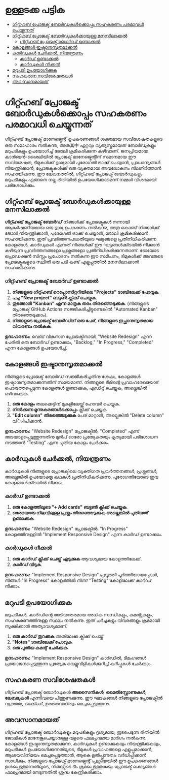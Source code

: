 # ഉള്ളടക്ക പട്ടിക
- [ഗിറ്റ്ഹബ് പ്രോജക്ട് ബോർഡുകൾക്കൊപ്പം സഹകരണം പരമാവധി ചെയ്യുന്നത്](#ഗിറ്റ്ഹബ്-പ്രോജക്ട്-ബോർഡുകൾക്കൊപ്പം-സഹകരണം-പരമാവധി-ചെയ്യുന്നത്)
- [ഗിറ്റ്ഹബ് പ്രോജക്ട് ബോർഡുകൾക്കായുള്ള മനസിലാക്കൽ](#ഗിറ്റ്ഹബ്-പ്രോജക്ട്-ബോർഡുകൾക്കായുള്ള-മനസിലാക്കൽ)
  - [ഗിറ്റ്ഹബ് പ്രോജക്ട് ബോർഡ് ഉണ്ടാക്കൽ](#ഗിറ്റ്ഹബ്-പ്രോജക്ട്-ബോർഡ്-ഉണ്ടാക്കൽ)
- [കോളങ്ങൾ ഇഷ്ടാനുസൃതമാക്കൽ](#കോളങ്ങൾ-ഇഷ്ടാനുസൃതമാക്കൽ)
- [കാർഡുകൾ ചേർക്കൽ, നിയന്ത്രണം](#കാർഡുകൾ-ചേർക്കൽ-നിയന്ത്രണം)
  - [കാർഡ് ഉണ്ടാക്കൽ](#കാർഡ്-ഉണ്ടാക്കൽ)
  - [കാർഡുകൾ നീക്കൽ](#കാർഡുകൾ-നീക്കൽ)
- [മറുപടി ഉപയോഗിക്കുക](#മറുപടി-ഉപയോഗിക്കുക)
- [സഹകരണ സവിശേഷതകൾ](#സഹകരണ-സവിശേഷതകൾ)
- [അവസാനമായത്](#അവസാനമായത്)

# ഗിറ്റ്ഹബ് പ്രോജക്ട് ബോർഡുകൾക്കൊപ്പം സഹകരണം പരമാവധി ചെയ്യുന്നത്

ഗിറ്റ്ഹബ് പ്രോജക്ട് മാനേജ്മെന്റ് ഉപകരണങ്ങൾ ശക്തമായ സവിശേഷതകളുടെ ഒരു സമാഹാരം നൽകുന്നു, അത其中 ഏറ്റവും വ്യത്യസ്തമായത് ബോർഡുകളും മറുപടികളും ഉപയോഗിച്ച് ജോലി ക്രമീകരിക്കുന്ന കഴിവാണ്. ജനപ്രിയമായ കാൻബൻ-ശൈലിയിൽ പ്രോജക്ട് മാനേജ്മെന്റിന് സമാനമായ ഈ സവിശേഷത, ടീമുകൾക്ക് ദൃശ്യമായി പുരോഗതി ട്രാക്ക് ചെയ്യാൻ, പ്രാധാന്യങ്ങൾ നിയന്ത്രിക്കാൻ, പ്രോജക്ടുകൾക്ക് ഒരു വ്യക്തമായ അവലോകനം നിലനിര്‍ത്താൻ സഹായിക്കുന്നു. ഈ ലേഖനത്തിൽ, ഗിറ്റ്ഹബ് പ്രോജക്ട് ബോർഡുകളും മറുപടികളും എങ്ങനെ നല്ല രീതിയിൽ ഉപയോഗിക്കാമെന്ന് നമ്മൾ വിശദമായി പരിശോധിക്കും.

## ഗിറ്റ്ഹബ് പ്രോജക്ട് ബോർഡുകൾക്കായുള്ള മനസിലാക്കൽ

**ഗിറ്റ്ഹബ് പ്രോജക്ട് ബോർഡ്** നിങ്ങൾക്ക് പ്രോജക്ടുകൾ നന്നായി ആകർഷണീയമായ ഒരു ദൃശ്യ ഉപകരണം നൽകുന്നു, അതു കൊണ്ട് നിങ്ങൾക്ക് ജോലി നിയന്ത്രിക്കാൻ, പുരോഗതി ട്രാക്ക് ചെയ്യാൻ, ജോലി ക്രമീകരിക്കാൻ സഹായിക്കുന്നു. ഇത് പ്രവർത്തനപദ്ധതിയുടെ ഘട്ടങ്ങളെ പ്രതിനിധീകരിക്കുന്ന കോളങ്ങൾ, കാർഡുകൾ എന്നത് നിങ്ങൾക്ക് ഈ ഘട്ടങ്ങൾക്കിടയിൽ നീക്കാൻ കഴിയുന്ന പ്രവർത്തനങ്ങളോ പ്രശ്നങ്ങളോ പ്രതിനിധീകരിക്കുന്നതാണ്. ടോയോട പ്രൊഡക്ഷൻ സിസ്റ്റം പ്രചോദനം നൽകുന്ന ഈ സമീപനം, ടീമുകൾക്ക് അവരുടെ പ്രോജക്ടുകളുടെ സ്ഥിതി ഒരു പടി കണ്ട് എളുപ്പത്തിൽ മനസിലാക്കാൻ സഹായിക്കുന്നു.

### ഗിറ്റ്ഹബ് പ്രോജക്ട് ബോർഡ് ഉണ്ടാക്കൽ

1. **നിങ്ങളുടെ ഗിറ്റ്ഹബ് റെപ്പോസിറ്ററിയിലെ "Projects" ടാബിലേക്ക് പോവുക**.
2. **പച്ച "New project" ബട്ടൺ ക്ലിക്ക് ചെയ്യുക**.
3. **തുടങ്ങാൻ "Kanban" എന്ന മാതൃക തരം തിരഞ്ഞെടുക്കുക**. (നിങ്ങളുടെ പ്രോജക്ട് GitHub Actions സജ്ജീകരിച്ചിട്ടുണ്ടെങ്കിൽ "Automated Kanban" തിരഞ്ഞെടുക്കാം).
4. **നിങ്ങളുടെ പ്രോജക്ട് ബോർഡിന് ഒരു പേര്, നിങ്ങളുടെ ഇച്ഛാനുസൃതമായ വിവരണം നൽകുക**.

**ഉദാഹരണം:**
വെബ് വികസന പ്രോജക്ടിനായി, "Website Redesign" എന്ന പേരിൽ ഒരു ബോർഡ് ഉണ്ടാക്കാം, "Backlog," "In Progress," "Completed" എന്ന കോളങ്ങൾ ഉപയോഗിച്ച്.

## കോളങ്ങൾ ഇഷ്ടാനുസൃതമാക്കൽ

നിങ്ങളുടെ പ്രോജക്ട് ബോർഡ് സജ്ജീകരിച്ചതിനു ശേഷം, കോളങ്ങൾ ഇഷ്ടാനുസൃതമാക്കുന്നതിന് സമയമാണ്. നിങ്ങളുടെ ടീമിന്റെ പ്രവാഹരേഖയോട് പൊരുത്തപ്പെടുന്ന കോളങ്ങൾ ഉണ്ടാക്കുക, എഡിറ്റ് ചെയ്യുക, അല്ലെങ്കിൽ ഒഴിവാക്കുക.

1. **ഒരു കോളം** തലക്കെട്ടിന് മുകളിലേയ്ക്ക് ഹോവർ ചെയ്യുക.
2. **നിൽക്കുന്ന മൂന്നുകരങ്ങൾക്കൊപ്പം** ക്ലിക്ക് ചെയ്യുക.
3. **"Edit column" തിരഞ്ഞെടുക്കുക** പേര് മാറ്റാൻ, അല്ലെങ്കിൽ "Delete column" വिलोപിക്കാൻ.

**ഉദാഹരണം:**
"Website Redesign" പ്രോജക്ടിൽ, "Completed" എന്ന് അടയാളപ്പെടുത്തുന്നതിനു മുൻപ് ഓരോ പ്രത്യേകതയും കൃത്യമായി പരിശോധന നടത്താൻ "Testing" എന്ന പുതിയ കോളം ചേർക്കാം.

## കാർഡുകൾ ചേർക്കൽ, നിയന്ത്രണം

കാർഡുകൾ നിങ്ങളുടെ പ്രോജക്ടിലെ വ്യക്തിഗത പ്രവർത്തനങ്ങൾ, പ്രശ്നങ്ങൾ, അല്ലെങ്കിൽ ഉപയോക്തൃ കഥകൾ പ്രതിനിധീകരിക്കുന്നു. പുരോഗതിയോടെ ഇവ കോളങ്ങൾക്കിടയിൽ നീക്കാം.

### കാർഡ് ഉണ്ടാക്കൽ

1. **ഒരു കോളത്തിലൂടെ "+ Add cards" ബട്ടൺ ക്ലിക്ക് ചെയ്യുക**.
2. **ഒരേയൊരു നിലവിലുള്ള പ്രശ്നം തിരഞ്ഞെടുക്കുക അല്ലെങ്കിൽ പുതിയത് ഉണ്ടാക്കുക**.

**ഉദാഹരണം:**
"Website Redesign" പ്രോജക്ടിൽ, "In Progress" കോളത്തിനുള്ളിൽ "Implement Responsive Design" എന്ന കാർഡ് ഉണ്ടാക്കാം.

### കാർഡുകൾ നീക്കൽ

1. **ഒരു കാർഡ് ക്ലിക്ക് ചെയ്ത് എടുക്കുക** ആവശ്യമായ കോളത്തിലേക്ക്.
2. **കാർഡ് വിടുക**.

**ഉദാഹരണം:**
"Implement Responsive Design" പ്രവൃത്തി പൂർത്തിയായപ്പോൾ, നിങ്ങൾ "In Progress" കോളത്തിൽ നിന്ന് "Testing" കോളിലേക്ക് കാർഡ് നീക്കാം.

## മറുപടി ഉപയോഗിക്കുക

മറുപടികൾ, കാർഡിന്റെ അടിയന്തരമായ അധിക സന്ധികളും, കമന്റുകളും, സഹകരണത്തിനുള്ള സ്ഥലം നൽകുന്നു. ഇത് ചർച്ചകളും വിവരങ്ങളും ക്രമമായി സൂക്ഷിക്കാൻ അത്യാവശ്യമാണ്.

1. **ഒരു കാർഡ് തുറക്കുക** അതിലേക്കു ക്ലിക്ക് ചെയ്ത്.
2. **"Notes" ടാബിലേക്ക് പോവുക**.
3. **ഒരു പുതിയ കമന്റ് ചേർക്കുക**.

**ഉദാഹരണം:**
"Implement Responsive Design" കാർഡിൽ, ടീമംഗങ്ങൾ പ്രയോജനപ്പെടുത്തുന്ന പ്രത്യേക വെല്ലുവിളികൾക്കുറിച്ച് കുറിപ്പുകൾ ചേർക്കാം.

## സഹകരണ സവിശേഷതകൾ

ഗിറ്റ്ഹബ് പ്രോജക്ട് ബോർഡുകൾ **അസൈനികൾ**, **മൈൽസ്റ്റോണുകൾ**, **ലേബലുകൾ** എന്നിവയെ പിന്തുണക്കുന്നു. ഈ ഘടകങ്ങൾ നിങ്ങളുടെ പ്രോജക്ടിൽ വ്യക്തത, ട്രാക്കിംഗ്, ഉത്തരവാദിത്വം മെച്ചപ്പെടുത്തുന്നു.

## അവസാനമായത്

ഗിറ്റ്ഹബ് പ്രോജക്ട് ബോർഡുകളും മറുപടികളും ദൃശ്യമായ, ഇടപെടുന്ന രീതിയിൽ ജോലികൾ മാനേജുചെയ്യാനുള്ള വളരെ ഫലപ്രദമായ മാർഗം നൽകുന്നു. കോളങ്ങൾ ഇഷ്ടാനുസൃതമാക്കുന്ന, കാർഡുകൾ ഉണ്ടാക്കുകയും നിയന്ത്രിക്കുകയും, മറുപടികൾ ഉപയോഗിക്കുന്നതിലൂടെ, ടീമുകൾ പ്രവാഹങ്ങളെ എളുപ്പമാക്കാൻ, ആശയവിനിമയം മെച്ചപ്പെടുത്താൻ, ആകെ ഉൽപ്പന്നത്വം വർധിപ്പിക്കാൻ സാധിക്കും. നിങ്ങളുടെ പ്രോജക്ട് മാനേജ്മെന്റ് പ്രക്രിയയിൽ ഈ ഉപകരണങ്ങൾ ഉൾപ്പെടുത്തുന്നതിലൂടെ, നിങ്ങളുടെ ടീം ക്രമപ്പെടുത്തുകയും പ്രോജക്ട് ലക്ഷ്യങ്ങൾ ഫലപ്രദമായി നേടുന്നതിൽ ശ്രദ്ധ കേന്ദ്രീകരിക്കാം.
